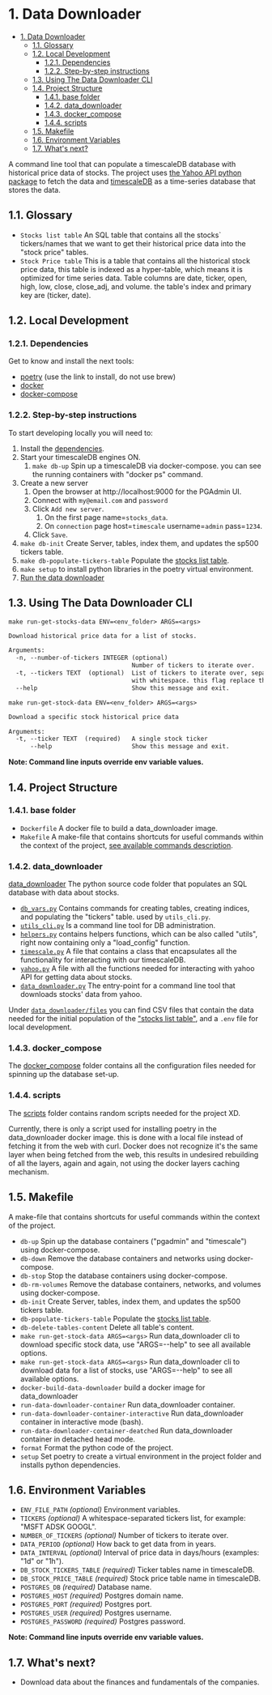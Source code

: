 # 1. Data Downloader

- [1. Data Downloader](#1-data-downloader)
  - [1.1. Glossary](#11-glossary)
  - [1.2. Local Development](#12-local-development)
    - [1.2.1. Dependencies](#121-dependencies)
    - [1.2.2. Step-by-step instructions](#122-step-by-step-instructions)
  - [1.3. Using The Data Downloader CLI](#13-using-the-data-downloader-cli)
  - [1.4. Project Structure](#14-project-structure)
    - [1.4.1. base folder](#141-base-folder)
    - [1.4.2. data\_downloader](#142-data_downloader)
    - [1.4.3. docker\_compose](#143-docker_compose)
    - [1.4.4. scripts](#144-scripts)
  - [1.5. Makefile](#15-makefile)
  - [1.6. Environment Variables](#16-environment-variables)
  - [1.7. What's next?](#17-whats-next)


A command line tool that can populate a timescaleDB database with historical price data of stocks.
The project uses [the Yahoo API python package](https://pypi.org/project/yfinance/) to fetch the data and [timescaleDB](https://www.timescale.com/) as a time-series database that stores the data.

## 1.1. Glossary

- `Stocks list table` An SQL table that contains all the stocks` tickers/names that we want to get their historical price data into the "stock price" tables.
- `Stock Price table` This is a table that contains all the historical stock price data, this table is indexed as a hyper-table, which means it is optimized for time series data. Table columns are date, ticker, open, high, low, close, close_adj, and volume. the table's index and primary key are (ticker, date).


## 1.2. Local Development

### 1.2.1. Dependencies

Get to know and install the next tools:

- [poetry](https://python-poetry.org/docs/#installation) (use the link to install, do not use brew)
- [docker](https://docs.docker.com/get-docker/)
- [docker-compose](https://docs.docker.com/compose/install/)


### 1.2.2. Step-by-step instructions

To start developing locally you will need to:

1. Install the [dependencies](#121-dependencies).
2. Start your timescaleDB engines ON.
   1. `make db-up` Spin up a timescaleDB via docker-compose. you can see the running containers with "docker ps" command.
3. Create a new server
   1. Open the browser at http://localhost:9000 for the PGAdmin UI.
   2. Connect with `my@email.com` and `password`
   3. Click `Add new server`.
      1. On the first page name=`stocks_data`.
      2. On `connection` page host=`timescale` username=`admin` pass=`1234`.
   4. Click `Save`.
4. `make db-init` Create Server, tables, index them, and updates the sp500 tickers table.
5. `make db-populate-tickers-table` Populate the [stocks list table](#11-glossary).
6. `make setup` to install python libraries in the poetry virtual environment.
7. [Run the data downloader](#13-using-the-data-downloader-cli)



## 1.3. Using The Data Downloader CLI

`make run-get-stocks-data ENV=<env_folder> ARGS=<args>`

```txt
Download historical price data for a list of stocks.

Arguments:
  -n, --number-of-tickers INTEGER (optional)
                                  Number of tickers to iterate over.
  -t, --tickers TEXT  (optional)  List of tickers to iterate over, separated
                                  with whitespace. this flag replace the tickers database table functionality.
  --help                          Show this message and exit.
```

`make run-get-stock-data ENV=<env_folder> ARGS=<args>`

```txt
Download a specific stock historical price data

Arguments:
  -t, --ticker TEXT  (required)   A single stock ticker 
      --help                      Show this message and exit.
```

**Note: Command line inputs override env variable values.**


## 1.4. Project Structure

### 1.4.1. base folder

- `Dockerfile` A docker file to build a data_downloader image.
- `Makefile` A make-file that contains shortcuts for useful commands within the context of the project, [see available commands description](#15-makefile).


### 1.4.2. data_downloader

[data_downloader](./data_downloader/) The python source code folder that populates an SQL database with data about stocks.

- [`db_vars.py`](./data_downloader/db_vars.py) Contains commands for creating tables, creating indices, and populating the "tickers" table. used by `utils_cli.py`.
- [`utils_cli.py`](./data_downloader/utils_cli.py) Is a command line tool for DB administration.
- [`helpers.py`](./data_downloader/helper.py) contains helpers functions, which can be also called "utils", right now containing only a "load_config" function.
- [`timescale.py`](./data_downloader/timescale.py) A file that contains a class that encapsulates all the functionality for interacting with our timescaleDB.
- [`yahoo.py`](./data_downloader/yahoo.py) A file with all the functions needed for interacting with yahoo API for getting data about stocks.
- [`data_downloader.py`](./data_downloader/main.py) The entry-point for a command line tool that downloads stocks' data from yahoo.

Under [`data_downloader/files`](./data_downloader//files/) you can find CSV files that contain the data needed for the initial population of the ["stocks list table"](#11-glossary), and a `.env` file for local development.

### 1.4.3. docker_compose

The [docker_compose](./docker_compose/) folder contains all the configuration files needed for spinning up the database set-up.

### 1.4.4. scripts

The [scripts](./scripts/) folder contains random scripts needed for the project XD.

Currently, there is only a script used for installing poetry in the data_downloader docker image. this is done with a local file instead of fetching it from the web with curl. Docker does not recognize it's the same layer when being fetched from the web, this results in undesired rebuilding of all the layers, again and again, not using the docker layers caching mechanism.


## 1.5. Makefile

A make-file that contains shortcuts for useful commands within the context of the project.

- `db-up` Spin up the database containers ("pgadmin" and "timescale") using docker-compose.
- `db-down` Remove the database containers and networks using docker-compose.
- `db-stop` Stop the database containers using docker-compose.
- `db-rm-volumes` Remove the database containers, networks, and volumes using docker-compose.
- `db-init` Create Server, tables, index them, and updates the sp500 tickers table.
- `db-populate-tickers-table` Populate the [stocks list table](#11-glossary).
- `db-delete-tables-content` Delete all table's content.
- `make run-get-stock-data ARGS=<args>` Run data_downloader cli to download specific stock data, use "ARGS=--help" to see all available options.
- `make run-get-stock-data ARGS=<args>` Run data_downloader cli to download data for a list of stocks, use "ARGS=--help" to see all available options.
- `docker-build-data-downloader` build a docker image for data_downloader
- `run-data-downloader-container` Run data_downloader container.
- `run-data-downloader-container-interactive` Run data_downloader container in interactive mode (bash).
- `run-data-downloader-container-deatched` Run data_downloader container in detached head mode.
- `format` Format the python code of the project.
- `setup` Set poetry to create a virtual environment in the project folder and installs python dependencies.


## 1.6. Environment Variables

- `ENV_FILE_PATH` *(optional)* Environment variables.
- `TICKERS` *(optional)* A whitespace-separated tickers list, for example: "MSFT ADSK GOOGL".
- `NUMBER_OF_TICKERS` *(optional)* Number of tickers to iterate over.
- `DATA_PERIOD` *(optional)* How back to get data from in years.
- `DATA_INTERVAL` *(optional)* Interval of price data in days/hours (examples: "1d" or "1h").
- `DB_STOCK_TICKERS_TABLE` *(required)* Ticker tables name in timescaleDB.
- `DB_STOCK_PRICE_TABLE` *(required)* Stock price table name in timescaleDB.
- `POSTGRES_DB` *(required)* Database name.
- `POSTGRES_HOST` *(required)* Postgres domain name.
- `POSTGRES_PORT` *(required)* Postgres port.
- `POSTGRES_USER` *(required)* Postgres username.
- `POSTGRES_PASSWORD` *(required)* Postgres password.

**Note: Command line inputs override env variable values.**

## 1.7. What's next?

- Download data about the finances and fundamentals of the companies.
